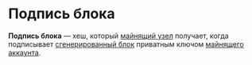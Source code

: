 # Подпись блока

**Подпись блока** — хеш, который [майнящий узел](/blockchain/node/mining-node.md) получает, когда подписывает [сгенерированный блок](/blockchain/block/block-generation.md) приватным ключом [майнящего аккаунта](/blockchain/mining/mining-account.md).
